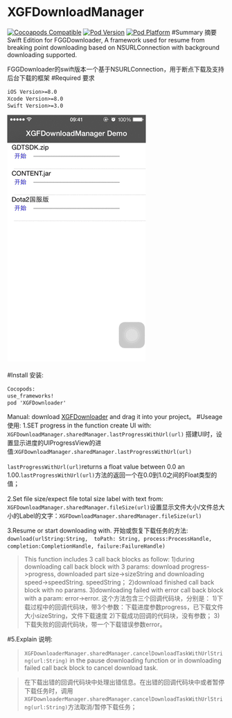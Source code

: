 # XGFDownloadManager<br>
[![Cocoapods Compatible](https://img.shields.io/cocoapods/v/SnapKit.svg)](https://img.shields.io/cocoapods/v/SnapKit.svg)
[![Pod Version](http://img.shields.io/cocoapods/v/SDWebImage.svg?style=flat)](http://cocoadocs.org/docsets/XGFDownloader/)
[![Pod Platform](http://img.shields.io/cocoapods/p/SDWebImage.svg?style=flat)](http://cocoadocs.org/docsets/XGFDownloader/)
#Summary 摘要
Swift Edition for FGGDownloader, A framework used for resume from breaking point downloading based on NSURLConnection with background downloading supported.

FGGDownloader的swift版本一个基于NSURLConnection，用于断点下载及支持后台下载的框架
#Required 要求
```
iOS Version>=8.0
Xcode Version>=8.0
Swift Version>=3.0
```
![](https://github.com/Insfgg99x/XGFDownloader/blob/master/demo.gif)<br>
<br>
#Install 安装:
```
Cocopods:
use_frameworks!
pod 'XGFDownloader'
```

Manual:
download [XGFDownloader](https://github.com/Insfgg99x/XGFDownloader) and drag it into your project。
#Useage 使用:
1.SET progress in the function create UI with: `XGFDownloadManager.sharedManager.lastProgressWithUrl(url)`
搭建UI时，设置显示进度的UIProgressView的进值:`XGFDownloadManager.sharedManager.lastProgressWithUrl(url)`<br>
<br>
`lastProgressWithUrl(url)`returns a float value between 0.0 an 1.00.`lastProgressWithUrl(url)`方法的返回一个在0.0到1.0之间的Float类型的值；<br>
<br>
2.Set file size/expect file total size label with text from: `XGFDownloadManager.sharedManager.fileSize(url)`设置显示文件大小/文件总大小的Label的文字：`XGFDownloadManager.sharedManager.fileSize(url)`<br>

3.Resume or start downloading with. 开始或恢复下载任务的方法:
`download(urlString:String,  toPath: String, process:ProcessHandle, completion:CompletionHandle, failure:FailureHandle)`
>This function includes 3 call back blocks as follow:
1)during downloading call back block with 3 params: download progress->progress, downloaded part size->sizeString and downloading speed->speedString.
speedString；
2)download finished call back block with no params.
3)downloading failed with error call back block with a param: error->error.
>这个方法包含三个回调代码块，分别是：
1)下载过程中的回调代码块，带3个参数：下载进度参数progress，已下载文件大小sizeString，文件下载速度
2)下载成功回调的代码块，没有参数；
3)下载失败的回调代码块，带一个下载错误参数error。

#5.Explain 说明:
>`XGFDownloaderManager.sharedManager.cancelDownloadTaskWithUrlString(url:String)` in the pause downloading function or in downloading failed call back block to cancel download task.

>在下载出错的回调代码块中处理出错信息。在出错的回调代码块中或者暂停下载任务时，调用`XGFDownloaderManager.sharedManager.cancelDownloadTaskWithUrlString(url:String)`方法取消/暂停下载任务；
